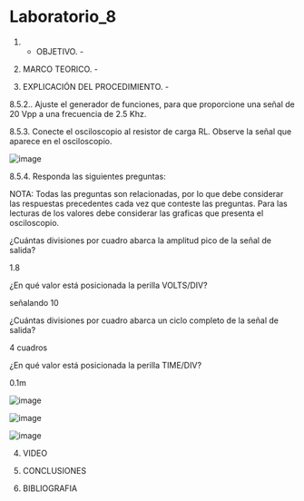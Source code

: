 # Laboratorio_8

1. - OBJETIVO. -



2. MARCO TEORICO. -



3. EXPLICACIÓN DEL PROCEDIMIENTO. - 

8.5.2.. Ajuste el generador de funciones, para que proporcione una señal de 20 Vpp a una frecuencia de 2.5 Khz.

8.5.3. Conecte el osciloscopio al resistor de carga RL. Observe la señal que aparece en el osciloscopio.

![image](https://user-images.githubusercontent.com/116831534/219278675-1001e314-f595-40ee-bfde-c62dea2baf55.png)

8.5.4. Responda las siguientes preguntas:

NOTA: Todas las preguntas son relacionadas, por lo que debe considerar las respuestas precedentes cada vez que conteste las preguntas. Para las lecturas de los valores debe considerar las graficas que presenta el osciloscopio.

¿Cuántas divisiones por cuadro abarca la amplitud pico de la señal de salida?

1.8

¿En qué valor está posicionada la perilla VOLTS/DIV?

señalando 10

¿Cuántas divisiones por cuadro abarca un ciclo completo de la señal de salida?

4 cuadros

¿En qué valor está posicionada la perilla TIME/DIV?

0.1m

![image](https://user-images.githubusercontent.com/116831534/219280328-f65684b5-046c-4320-a7a5-5a7b45113ce2.png)

![image](https://user-images.githubusercontent.com/116831534/219280365-e64d6864-68c6-4ff1-8542-1c83eda4c37e.png)

![image](https://user-images.githubusercontent.com/116831534/219280274-cb332610-9fbc-420e-8b00-5e5c37b45757.png)

4. VIDEO


5. CONCLUSIONES


6. BIBLIOGRAFIA


















